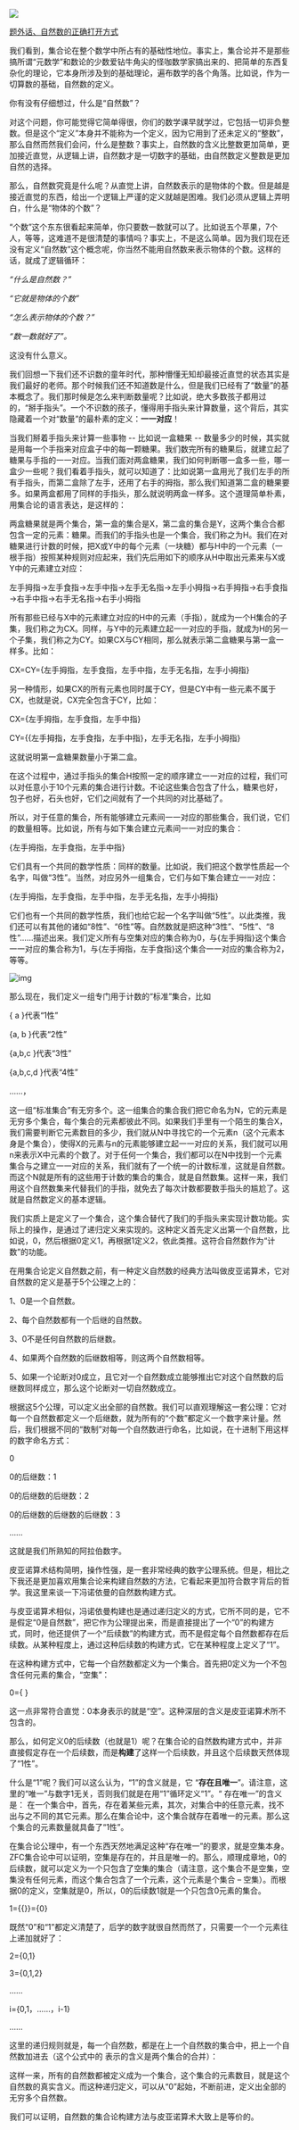 ![](_pics/v2-f63646babe7584a5f6b2f4f1e73e43b7_1200x500.jpg)

[题外话、自然数的正确打开方式](https://zhuanlan.zhihu.com/p/28595534)



我们看到，集合论在整个数学中所占有的基础性地位。事实上，集合论并不是那些搞所谓“元数学”和数论的少数爱钻牛角尖的怪咖数学家搞出来的、把简单的东西复杂化的理论，它本身所涉及到的基础理论，遍布数学的各个角落。比如说，作为一切算数的基础，自然数的定义。

你有没有仔细想过，什么是“自然数”？

对这个问题，你可能觉得它简单得很，你们的数学课早就学过，它包括一切非负整数。但是这个“定义”本身并不能称为一个定义，因为它用到了还未定义的“整数”，那么自然而然我们会问，什么是整数？事实上，自然数的含义比整数更加简单，更加接近直觉，从逻辑上讲，自然数才是一切数字的基础，由自然数定义整数是更加自然的选择。

那么，自然数究竟是什么呢？从直觉上讲，自然数表示的是物体的个数。但是越是接近直觉的东西，给出一个逻辑上严谨的定义就越是困难。我们必须从逻辑上弄明白，什么是“物体的个数”？

“个数”这个东东很看起来简单，你只要数一数就可以了。比如说五个苹果，7个人，等等，这难道不是很清楚的事情吗？事实上，不是这么简单。因为我们现在还没有定义“自然数”这个概念呢，你当然不能用自然数来表示物体的个数。这样的话，就成了逻辑循环：



*“什么是自然数？”*

*“它就是物体的个数”*



*“怎么表示物体的个数？”*

*“数一数就好了”。*



这没有什么意义。

我们回想一下我们还不识数的童年时代，那种懵懂无知却最接近直觉的状态其实是我们最好的老师。那个时候我们还不知道数是什么，但是我们已经有了“数量”的基本概念了。我们那时候是怎么来判断数量呢？比如说，绝大多数孩子都用过的，“掰手指头”。一个不识数的孩子，懂得用手指头来计算数量，这个背后，其实隐藏着一个对“数量”的最朴素的定义：**一一对应**！

当我们掰着手指头来计算一些事物 -- 比如说一盒糖果 --  数量多少的时候，其实就是用每一个手指来对应盒子中的每一颗糖果。我们数完所有的糖果后，就建立起了糖果与手指的一一对应。当我们面对两盒糖果，我们如何判断哪一盒多一些，哪一盒少一些呢？我们看着手指头，就可以知道了：比如说第一盒用光了我们左手的所有手指头，而第二盒除了左手，还用了右手的拇指，那么我们知道第二盒的糖果要多。如果两盒都用了同样的手指头，那么就说明两盒一样多。这个道理简单朴素，用集合论的语言表达，是这样的：

两盒糖果就是两个集合，第一盒的集合是X，第二盒的集合是Y，这两个集合合都包含一定的元素：糖果。而我们的手指头也是一个集合，我们称之为H。我们在对糖果进行计数的时候，把X或Y中的每个元素（一块糖）都与H中的一个元素（一根手指）按照某种规则对应起来，我们先后用如下的顺序从H中取出元素来与X或Y中的元素建立对应：

左手拇指→左手食指→左手中指→左手无名指→左手小拇指→右手拇指→右手食指→右手中指→右手无名指→右手小拇指

所有那些已经与X中的元素建立对应的H中的元素（手指），就成为一个H集合的子集，我们称之为CX。同样，与Y中的元素建立起一一对应的手指，就成为H的另一个子集，我们称之为CY。如果CX与CY相同，那么就表示第二盒糖果与第一盒一样多。比如：



CX=CY={左手拇指，左手食指，左手中指，左手无名指，左手小拇指}



另一种情形，如果CX的所有元素也同时属于CY，但是CY中有一些元素不属于CX，也就是说，CX完全包含于CY，比如：



CX={左手拇指，左手食指，左手中指}

CY={{左手拇指，左手食指，左手中指}，左手无名指，左手小拇指}



这就说明第一盒糖果数量小于第二盒。

在这个过程中，通过手指头的集合H按照一定的顺序建立一一对应的过程，我们可以对任意小于10个元素的集合进行计数。不论这些集合包含了什么，糖果也好，包子也好，石头也好，它们之间就有了一个共同的对比基础了。

所以，对于任意的集合，所有能够建立元素间一一对应的那些集合，我们说，它们的数量相等。比如说，所有与如下集合建立元素间一一对应的集合：

{左手拇指，左手食指，左手中指}

它们具有一个共同的数学性质：同样的数量。比如说，我们把这个数学性质起一个名字，叫做“3性”。当然，对应另外一组集合，它们与如下集合建立一一对应：

{左手拇指，左手食指，左手中指，左手无名指，左手小拇指}

它们也有一个共同的数学性质，我们也给它起一个名字叫做“5性”。以此类推，我们还可以有其他的诸如“8性”、“6性”等。自然数就是把这种“3性”、“5性”、“8性”……描述出来。我们定义所有与空集对应的集合称为0，与{左手拇指}这个集合一一对应的集合称为1，与{左手拇指，左手食指}这个集合一一对应的集合称为2，等等。



![img](_pics/v2-d5e19f30fd82af78a0dad7d7e460d113_hd.png)



那么现在，我们定义一组专门用于计数的“标准”集合，比如

{ a }代表“1性”

{a, b }代表“2性”

{a,b,c }代表“3性”

{a,b,c,d }代表“4性”

……，

这一组“标准集合”有无穷多个。这一组集合的集合我们把它命名为N，它的元素是无穷多个集合，每个集合的元素都彼此不同。如果我们手里有一个陌生的集合X，我们需要判断它元素数目的多少，我们就从N中寻找它的一个元素n（这个元素本身是个集合），使得X的元素与n的元素能够建立起一一对应的关系，我们就可以用n来表示X中元素的个数了。对于任何一个集合，我们都可以在N中找到一个元素集合与之建立一一对应的关系，我们就有了一个统一的计数标准，这就是自然数。而这个N就是所有的这些用于计数的集合的集合，就是自然数集。这样一来，我们用这个自然数集来代替我们的手指，就免去了每次计数都要数手指头的尴尬了。这就是自然数定义的基本逻辑。

我们实质上是定义了一个集合，这个集合替代了我们的手指头来实现计数功能。实际上的操作，是通过了递归定义来实现的。这种定义首先定义出第一个自然数，比如说，0，然后根据0定义1，再根据1定义2，依此类推。这符合自然数作为“计数”的功能。

在用集合论定义自然数之前，有一种定义自然数的经典方法叫做皮亚诺算术，它对自然数的定义是基于5个公理之上的：

1、0是一个自然数。

2、每个自然数都有一个后继的自然数。

3、0不是任何自然数的后继数。

4、如果两个自然数的后继数相等，则这两个自然数相等。

5、如果一个论断对0成立，且它对一个自然数成立能够推出它对这个自然数的后继数同样成立，那么这个论断对一切自然数成立。

根据这5个公理，可以定义出全部的自然数。我们可以直观理解这一套公理：它对每一个自然数都定义一个后继数，就为所有的“个数”都定义一个数字来计量。然后，我们根据不同的“数制”对每一个自然数进行命名，比如说，在十进制下用这样的数字命名方式：

0

0的后继数：1

0的后继数的后继数：2

0的后继数的后继数的后继数：3

……

这就是我们所熟知的阿拉伯数字。



皮亚诺算术结构简明，操作性强，是一套非常经典的数字公理系统。但是，相比之下我还是更加喜欢用集合论来构建自然数的方法，它看起来更加符合数字背后的哲学。我这里来谈一下冯诺依曼的自然数构建方式。

与皮亚诺算术相似，冯诺依曼构建也是通过递归定义的方式，它所不同的是，它不是假定“0是自然数”，把它作为公理提出来，而是直接提出了一个“0”的构建方式，同时，他还提供了一个“后续数”的构建方式，而不是假定每个自然数都存在后续数。从某种程度上，通过这种后续数的构建方式，它在某种程度上定义了“1”。

在这种构建方式中，它每一个自然数都定义为一个集合。首先把0定义为一个不包含任何元素的集合，“空集”：

0={ }

这一点非常符合直觉：0本身表示的就是“空”。这种深层的含义是皮亚诺算术所不包含的。

那么，如何定义0的后续数（也就是1）呢？在集合论的自然数构建方式中，并非直接假定存在一个后续数，而是**构建**了这样一个后续数，并且这个后续数天然体现了“1性”。

什么是“1”呢？我们可以这么认为，“1”的含义就是，它 “**存在且唯一**”。请注意，这里的“唯一”与数字1无关，否则我们就是在用“1”循环定义“1”。“ 存在唯一”的含义是：  在一个集合中，首先，存在着某些元素，其次，对集合中的任意元素，找不出与之不同的其它元素。那么在集合论中，这个集合就存在着唯一的元素。那么这个集合的元素数量就具备了“1性”。

在集合论公理中，有一个东西天然地满足这种“存在唯一”的要求，就是空集本身。ZFC集合论中可以证明，空集是存在的，并且是唯一的。那么，顺理成章地，0的后续数，就可以定义为一个只包含了空集的集合（请注意，这个集合不是空集，空集没有任何元素，而这个集合包含了一个元素，这个元素是个集合 – 空集）。而根据0的定义，空集就是0，所以，0的后续数1就是一个只包含0元素的集合。

1={{}}={0}

既然“0”和“1”都定义清楚了，后学的数字就很自然而然了，只需要一个一个元素往上递加就好了：

2={0,1}

3={0,1,2}

……

i={0,1，……，i-1}

……

这里的递归规则就是，每一个自然数，都是在上一个自然数的集合中，把上一个自然数加进去（这个公式中的  表示的含义是两个集合的合并）：

这样一来，所有的自然数都被定义成为一个集合，这个集合的元素数目，就是这个自然数的真实含义。而这种递归定义，可以从“0”起始，不断前进，定义出全部的无穷多个自然数。

我们可以证明，自然数的集合论构建方法与皮亚诺算术大致上是等价的。



